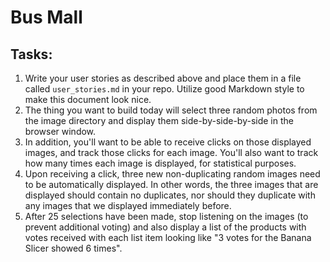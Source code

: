 # Bus Mall

## Tasks:

1. Write your user stories as described above and place them in a file called `user_stories.md` in your repo. Utilize good Markdown style to make this document look nice.
1. The thing you want to build today will select three random photos from the image directory and display them side-by-side-by-side in the browser window.
1. In addition, you'll want to be able to receive clicks on those displayed images, and track those clicks for each image. You'll also want to track how many times each image is displayed, for statistical purposes.
1. Upon receiving a click, three new non-duplicating random images need to be automatically displayed. In other words, the three images that are displayed should contain no duplicates, nor should they duplicate with any images that we displayed immediately before.
1. After 25 selections have been made, stop listening on the images (to prevent additional voting) and also display a list of the products with votes received with each list item looking like "3 votes for the Banana Slicer showed 6 times".